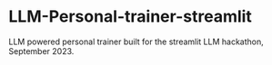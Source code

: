 # LLM-Personal-trainer-streamlit
LLM powered personal trainer built for the streamlit LLM hackathon, September 2023.
